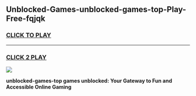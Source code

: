 
## Unblocked-Games-unblocked-games-top-Play-Free-fqjqk
<h3>
<a href="https://premium76.site?title=unblocked-games-top&ref=10A">CLICK TO PLAY</a></h3>
<hr>

<h3>
<a href="https://premium76.site?title=unblocked-games-top&ref=10A">CLICK 2 PLAY</a>
  
</h3>

<a href="https://premium76.site?title=unblocked-games-top&ref=10A"><img src="https://clearcache.store/games.png"></a>


**unblocked-games-top games unblocked: Your Gateway to Fun and Accessible Online Gaming**
